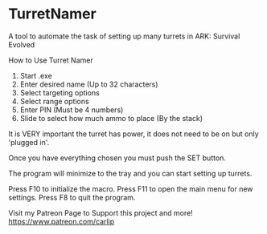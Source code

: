# TurretNamer
A tool to automate the task of setting up many turrets in ARK: Survival Evolved

How to Use Turret Namer

1. Start .exe
2. Enter desired name (Up to 32 characters)
3. Select targeting options
4. Select range options
5. Enter PIN (Must be 4 numbers)
6. Slide to select how much ammo to place (By the stack)

It is VERY important the turret has power, it does not need to be on but only 'plugged in'. 

Once you have everything chosen you must push the SET button. 

The program will minimize to the tray and you can start setting up turrets.

Press F10 to initialize the macro.
Press F11 to open the main menu for new settings.
Press F8 to quit the program.

Visit my Patreon Page to Support this project and more!
https://www.patreon.com/carlip
